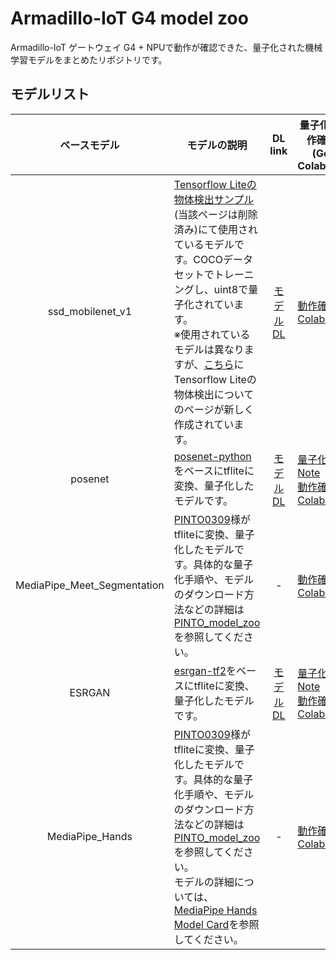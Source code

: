# Armadillo-IoT G4 model zoo

Armadillo-IoT ゲートウェイ G4 + NPUで動作が確認できた、量子化された機械学習モデルをまとめたリポジトリです。

## モデルリスト

| ベースモデル | モデルの説明 | DL link | 量子化手順/動作確認手順(Google Colaboratory) |
|:-:|-|:-:|-|
| ssd_mobilenet_v1 | [Tensorflow Liteの物体検出サンプル](https://www.tensorflow.org/lite/models/object_detection/overview)(当該ページは削除済み)にて使用されているモデルです。COCOデータセットでトレーニングし、uint8で量子化されています。<br>※使用されているモデルは異なりますが、[こちら](https://www.tensorflow.org/lite/examples/object_detection/overview?hl=ja)にTensorflow Liteの物体検出についてのページが新しく作成されています。 | [モデルDL](http://storage.googleapis.com/download.tensorflow.org/models/tflite/coco_ssd_mobilenet_v1_1.0_quant_2018_06_29.zip) | [動作確認 Colab Note](https://colab.research.google.com/github/atmark-techno/armadillo-iot-g4_model_zoo/blob/main/GoogleColabNotebooks/ObjectDetection_OperationCheck.ipynb) |
| posenet | [posenet-python](https://github.com/atomicbits/posenet-python)をベースにtfliteに変換、量子化したモデルです。 | [モデルDL](https://download.atmark-techno.com/armadillo-iot-g4/example/sample-models/posenet.tflite) | [量子化 Colab Note](https://colab.research.google.com/github/atmark-techno/armadillo-iot-g4_model_zoo/blob/main/GoogleColabNotebooks/PoseEstimation_Quantize.ipynb)<br>[動作確認 Colab Note](https://colab.research.google.com/github/atmark-techno/armadillo-iot-g4_model_zoo/blob/main/GoogleColabNotebooks/PoseEstimation_OperationCheck.ipynb) |
| MediaPipe_Meet_Segmentation | [PINTO0309](https://github.com/PINTO0309)様がtfliteに変換、量子化したモデルです。具体的な量子化手順や、モデルのダウンロード方法などの詳細は[PINTO_model_zoo](https://github.com/PINTO0309/PINTO_model_zoo/tree/main/082_MediaPipe_Meet_Segmentation)を参照してください。 | - | [動作確認 Colab Note](https://colab.research.google.com/github/atmark-techno/armadillo-iot-g4_model_zoo/blob/main/GoogleColabNotebooks/ImageSegmentation_OperationCheck.ipynb) |
| ESRGAN | [esrgan-tf2](https://tfhub.dev/captain-pool/lite-model/esrgan-tf2/1)をベースにtfliteに変換、量子化したモデルです。 | [モデルDL](https://download.atmark-techno.com/armadillo-iot-g4/example/sample-models/super_resolution.tflite) | [量子化 Colab Note](https://colab.research.google.com/github/atmark-techno/armadillo-iot-g4_model_zoo/blob/main/GoogleColabNotebooks/SuperResolution_Quantize.ipynb)<br>[動作確認 Colab Note](https://colab.research.google.com/github/atmark-techno/armadillo-iot-g4_model_zoo/blob/main/GoogleColabNotebooks/SuperResolution_OperationCheck.ipynb) |
| MediaPipe_Hands | [PINTO0309](https://github.com/PINTO0309)様がtfliteに変換、量子化したモデルです。具体的な量子化手順や、モデルのダウンロード方法などの詳細は[PINTO_model_zoo](https://github.com/PINTO0309/PINTO_model_zoo/tree/main/082_MediaPipe_Meet_Segmentation)を参照してください。<br>モデルの詳細については、[MediaPipe Hands Model Card](https://mediapipe.page.link/blazepose-mc)を参照してください。 | - | [動作確認 Colab Note](https://colab.research.google.com/github/atmark-techno/armadillo-iot-g4_model_zoo/blob/main/GoogleColabNotebooks/HandEstimation_OperationCheck.ipynb) |

